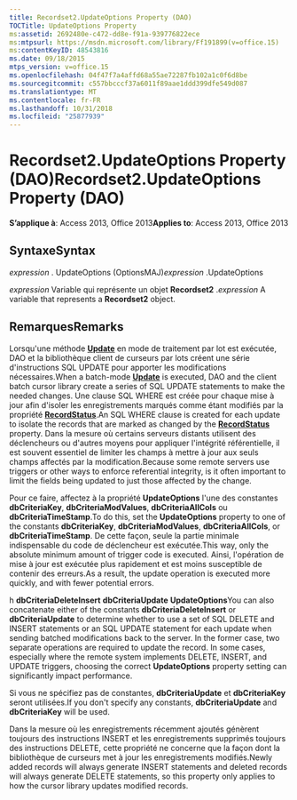```yaml
---
title: Recordset2.UpdateOptions Property (DAO)
TOCTitle: UpdateOptions Property
ms:assetid: 2692480e-c472-dd8e-f91a-939776822ece
ms:mtpsurl: https://msdn.microsoft.com/library/Ff191899(v=office.15)
ms:contentKeyID: 48543816
ms.date: 09/18/2015
mtps_version: v=office.15
ms.openlocfilehash: 04f47f7a4affd68a55ae72287fb102a1c0f6d8be
ms.sourcegitcommit: c557bbcccf37a6011f89aae1ddd399dfe549d087
ms.translationtype: MT
ms.contentlocale: fr-FR
ms.lasthandoff: 10/31/2018
ms.locfileid: "25877939"
---
```

# <a name="recordset2updateoptions-property-dao"></a><span data-ttu-id="8af3e-102">Recordset2.UpdateOptions Property (DAO)</span><span class="sxs-lookup"><span data-stu-id="8af3e-102">Recordset2.UpdateOptions Property (DAO)</span></span>


<span data-ttu-id="8af3e-103">**S’applique à**: Access 2013, Office 2013</span><span class="sxs-lookup"><span data-stu-id="8af3e-103">**Applies to**: Access 2013, Office 2013</span></span>

## <a name="syntax"></a><span data-ttu-id="8af3e-104">Syntaxe</span><span class="sxs-lookup"><span data-stu-id="8af3e-104">Syntax</span></span>

<span data-ttu-id="8af3e-105">*expression* . UpdateOptions (OptionsMAJ)</span><span class="sxs-lookup"><span data-stu-id="8af3e-105">*expression* .UpdateOptions</span></span>

<span data-ttu-id="8af3e-106">*expression* Variable qui représente un objet **Recordset2** .</span><span class="sxs-lookup"><span data-stu-id="8af3e-106">*expression* A variable that represents a **Recordset2** object.</span></span>

## <a name="remarks"></a><span data-ttu-id="8af3e-107">Remarques</span><span class="sxs-lookup"><span data-stu-id="8af3e-107">Remarks</span></span>

<span data-ttu-id="8af3e-108">Lorsqu'une méthode **[Update](recordset2-update-method-dao.md)** en mode de traitement par lot est exécutée, DAO et la bibliothèque client de curseurs par lots créent une série d'instructions SQL UPDATE pour apporter les modifications nécessaires.</span><span class="sxs-lookup"><span data-stu-id="8af3e-108">When a batch-mode **[Update](recordset2-update-method-dao.md)** is executed, DAO and the client batch cursor library create a series of SQL UPDATE statements to make the needed changes.</span></span> <span data-ttu-id="8af3e-109">Une clause SQL WHERE est créée pour chaque mise à jour afin d'isoler les enregistrements marqués comme étant modifiés par la propriété **[RecordStatus](recordset2-recordstatus-property-dao.md)**.</span><span class="sxs-lookup"><span data-stu-id="8af3e-109">An SQL WHERE clause is created for each update to isolate the records that are marked as changed by the **[RecordStatus](recordset2-recordstatus-property-dao.md)** property.</span></span> <span data-ttu-id="8af3e-110">Dans la mesure où certains serveurs distants utilisent des déclencheurs ou d'autres moyens pour appliquer l'intégrité référentielle, il est souvent essentiel de limiter les champs à mettre à jour aux seuls champs affectés par la modification.</span><span class="sxs-lookup"><span data-stu-id="8af3e-110">Because some remote servers use triggers or other ways to enforce referential integrity, is it often important to limit the fields being updated to just those affected by the change.</span></span> 

<span data-ttu-id="8af3e-111">Pour ce faire, affectez à la propriété **UpdateOptions** l'une des constantes **dbCriteriaKey**, **dbCriteriaModValues**, **dbCriteriaAllCols** ou **dbCriteriaTimeStamp**.</span><span class="sxs-lookup"><span data-stu-id="8af3e-111">To do this, set the **UpdateOptions** property to one of the constants **dbCriteriaKey**, **dbCriteriaModValues**, **dbCriteriaAllCols**, or **dbCriteriaTimeStamp**.</span></span> <span data-ttu-id="8af3e-112">De cette façon, seule la partie minimale indispensable du code de déclencheur est exécutée.</span><span class="sxs-lookup"><span data-stu-id="8af3e-112">This way, only the absolute minimum amount of trigger code is executed.</span></span> <span data-ttu-id="8af3e-113">Ainsi, l'opération de mise à jour est exécutée plus rapidement et est moins susceptible de contenir des erreurs.</span><span class="sxs-lookup"><span data-stu-id="8af3e-113">As a result, the update operation is executed more quickly, and with fewer potential errors.</span></span>

<span data-ttu-id="8af3e-p103">h **dbCriteriaDeleteInsert** **dbCriteriaUpdate** **UpdateOptions**</span><span class="sxs-lookup"><span data-stu-id="8af3e-p103">You can also concatenate either of the constants **dbCriteriaDeleteInsert** or **dbCriteriaUpdate** to determine whether to use a set of SQL DELETE and INSERT statements or an SQL UPDATE statement for each update when sending batched modifications back to the server. In the former case, two separate operations are required to update the record. In some cases, especially where the remote system implements DELETE, INSERT, and UPDATE triggers, choosing the correct **UpdateOptions** property setting can significantly impact performance.</span></span>

<span data-ttu-id="8af3e-117">Si vous ne spécifiez pas de constantes, **dbCriteriaUpdate** et **dbCriteriaKey** seront utilisées.</span><span class="sxs-lookup"><span data-stu-id="8af3e-117">If you don't specify any constants, **dbCriteriaUpdate** and **dbCriteriaKey** will be used.</span></span>

<span data-ttu-id="8af3e-118">Dans la mesure où les enregistrements récemment ajoutés génèrent toujours des instructions INSERT et les enregistrements supprimés toujours des instructions DELETE, cette propriété ne concerne que la façon dont la bibliothèque de curseurs met à jour les enregistrements modifiés.</span><span class="sxs-lookup"><span data-stu-id="8af3e-118">Newly added records will always generate INSERT statements and deleted records will always generate DELETE statements, so this property only applies to how the cursor library updates modified records.</span></span>

